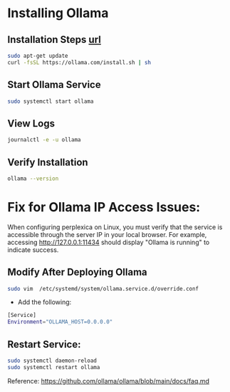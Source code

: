  # Installing Ollama

## Installation Steps [url](https://ollama.com/download/linux)
```bash 
sudo apt-get update
curl -fsSL https://ollama.com/install.sh | sh
```

## Start Ollama Service

```bash
sudo systemctl start ollama
```

## View Logs

```bash
journalctl -e -u ollama
```

## Verify Installation

```bash
ollama --version
```

# Fix for Ollama IP Access Issues:

When configuring perplexica on Linux, you must verify that the service is accessible through the server IP in your local browser. For example, accessing http://127.0.0.1:11434 should display "Ollama is running" to indicate success.

## Modify After Deploying Ollama

```bash
sudo vim  /etc/systemd/system/ollama.service.d/override.conf
```

- Add the following:

```bash
[Service]
Environment="OLLAMA_HOST=0.0.0.0"
```

## Restart Service:

```bash
sudo systemctl daemon-reload
sudo systemctl restart ollama
```

Reference: https://github.com/ollama/ollama/blob/main/docs/faq.md